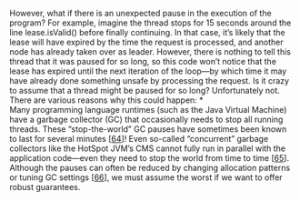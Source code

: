 
However, what if there is an unexpected pause in the execution of the program? For example, imagine
the thread stops for 15 seconds around the line lease.isValid() before finally continuing. In
that case, it’s likely that the lease will have expired by the time the request is processed, and
another node has already taken over as leader. However, there is nothing to tell this thread that it
was paused for so long, so this code won’t notice that the lease has expired until the next
iteration of the loop—by which time it may have already done something unsafe by processing the
request. 
Is it crazy to assume that a thread might be paused for so long? Unfortunately not. There are
various reasons why this could happen: *  
Many programming language runtimes (such as the Java Virtual Machine) have a garbage collector
(GC) that occasionally needs to stop all running threads. These “stop-the-world” GC pauses have
sometimes been known to last for several minutes [[64](ch08.html#Lipcon2011tn)]!
Even so-called “concurrent” garbage collectors like the HotSpot JVM’s CMS cannot fully run in
parallel with the application code—even they need to stop the world from time to time
[[65](ch08.html#Thompson2013vj)].
Although the pauses can often be reduced by changing allocation patterns or tuning GC settings
[[66](ch08.html#Ragozin2011wr)],
we must assume the worst if we want to offer robust guarantees.